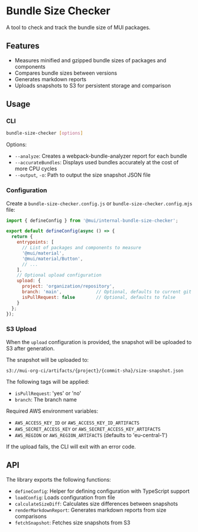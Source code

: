 # Bundle Size Checker

A tool to check and track the bundle size of MUI packages.

## Features

- Measures minified and gzipped bundle sizes of packages and components
- Compares bundle sizes between versions
- Generates markdown reports
- Uploads snapshots to S3 for persistent storage and comparison

## Usage

### CLI

```bash
bundle-size-checker [options]
```

Options:
- `--analyze`: Creates a webpack-bundle-analyzer report for each bundle
- `--accurateBundles`: Displays used bundles accurately at the cost of more CPU cycles
- `--output`, `-o`: Path to output the size snapshot JSON file

### Configuration

Create a `bundle-size-checker.config.js` or `bundle-size-checker.config.mjs` file:

```js
import { defineConfig } from '@mui/internal-bundle-size-checker';

export default defineConfig(async () => {
  return {
    entrypoints: [
      // List of packages and components to measure
      '@mui/material',
      '@mui/material/Button',
      // ...
    ],
    // Optional upload configuration
    upload: {
      project: 'organization/repository',
      branch: 'main',             // Optional, defaults to current git branch
      isPullRequest: false        // Optional, defaults to false
    }
  };
});
```

### S3 Upload

When the `upload` configuration is provided, the snapshot will be uploaded to S3 after generation.

The snapshot will be uploaded to:
```
s3://mui-org-ci/artifacts/{project}/{commit-sha}/size-snapshot.json
```

The following tags will be applied:
- `isPullRequest`: 'yes' or 'no'
- `branch`: The branch name

Required AWS environment variables:
- `AWS_ACCESS_KEY_ID` or `AWS_ACCESS_KEY_ID_ARTIFACTS`
- `AWS_SECRET_ACCESS_KEY` or `AWS_SECRET_ACCESS_KEY_ARTIFACTS`
- `AWS_REGION` or `AWS_REGION_ARTIFACTS` (defaults to 'eu-central-1')

If the upload fails, the CLI will exit with an error code.

## API

The library exports the following functions:

- `defineConfig`: Helper for defining configuration with TypeScript support
- `loadConfig`: Loads configuration from file
- `calculateSizeDiff`: Calculates size differences between snapshots
- `renderMarkdownReport`: Generates markdown reports from size comparisons
- `fetchSnapshot`: Fetches size snapshots from S3